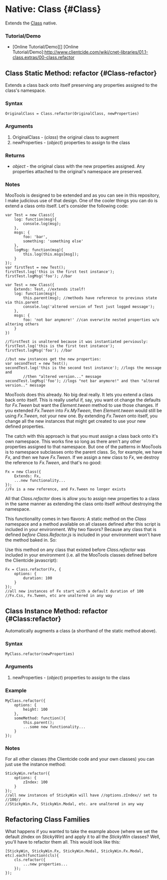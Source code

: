 Native: Class {#Class}
=====================

Extends the [Class][] native.

### Tutorial/Demo

* [Online Tutorial/Demo][]
[Online Tutorial/Demo]:http://www.clientcide.com/wiki/cnet-libraries/01.1-class.extras/00-class.refactor

Class Static Method: refactor {#Class-refactor}
-----------------------------------------------

Extends a class back onto itself preserving any properties assigned to the class's namespace.


### Syntax

	OriginalClass = Class.refactor(OriginalClass, newProperties)

### Arguments

1. OriginalClass - (*class*) the original class to augment
2. newProperties - (*object*) properties to assign to the class

### Returns

* *object* - the original class with the new properties assigned. Any properties attached to the original's namespace are preserved.

### Notes

MooTools is designed to be extended and as you can see in this repository, I make judicious use of that design. One of the cooler things you can do is extend a class onto itself. Let's consider the following code:


	var Test = new Class({
		log: function(msg){
			console.log(msg);
		},
		msgs: {
			foo: 'bar',
			something: 'something else'
		},
		logMsg: function(msg){
			this.log(this.msgs[msg]);
		}
	});
	var firstTest = new Test();
	firstTest.log('this is the first test instance');
	firstTest.logMsg('foo'); //bar

	var Test = new Class({
		Extends: Test, //extends itself!
		log: function(msg){
			this.parent(msg); //methods have reference to previous state via this.parent
			console.log('altered version of Test just logged message');
		},
		msgs: {
			foo: 'not bar anymore!' //can overwrite nested properties w/o altering others
		}
	})

	//firstTest is unaltered because it was instantiated perviously:
	firstTest.log('this is the first test instance');
	firstTest.logMsg('foo'); //bar

	//but new instances get the new properties:
	var secondTest = new Test();
	secondTest.log('this is the second test instance'); //logs the message and
			//then "altered version..." message
	secondTest.logMsg('foo'); //logs "not bar anymore!" and then "altered version.." message

MooTools does this already. No big deal really. It lets you extend a class back onto itself. This is really useful if, say, you want ot change the defaults for *Fx.Tween* but want the *Element.tween* method to use those changes. If you extended *Fx.Tween* into *Fx.MyTween*, then *Element.tween* would still be using *Fx.Tween*, not your new one. By extending *Fx.Tween* onto itself, you change all the new instances that might get created to use your new defined properties.

The catch with this approach is that you must assign a class back onto it's own namespace. This works fine so long as there aren't any other properties assigned to that namespace. But one of the patterns in MooTools is to namespace subclasses onto the parent class. So, for example, we have *Fx*, and then we have *Fx.Tween*. If we assign a new class to *Fx*, we destroy the reference to *Fx.Tween*, and that's no good:

	Fx = new Class({
		Extends: Fx,
		...new functionality...
	});
	//Fx is a new reference, and Fx.Tween no longer exists

All that *Class.refactor* does is allow you to assign new properties to a class in the same manner as extending the class onto itself *without* destroying the namespace.

This functionality comes in two flavors: A static method on the *Class* namespace and a method available on all classes defined after this script is included in your environment. Why two flavors? Because any class that is defined *before* *Class.Refactor.js* is included in your environment won't have the method baked in. So:

Use this method on any class that existed before *Class.refactor* was included in your environment (i.e. all the MooTools classes defined before the Clientcide javascript):

	Fx = Class.refactor(Fx, {
		options: {
			duration: 100
		}
	});
	//all new instances of Fx start with a default duration of 100
	//Fx.Css, Fx.Tween, etc are unaltered in any way

Class Instance Method: refactor {#Class:refactor}
-------------------------------------------------

Automatically augments a class (a shorthand of the static method above).

### Syntax

	MyClass.refactor(newProperties)

### Arguments

1. newProperties - (*object*) properties to assign to the class

### Example

	MyClass.refactor({
		options: {
			height: 100
		},
		someMethod: function(){
			this.parent();
			...some new functionality...
		}
	});

### Notes

For all other classes (the Clientcide code and your own classes) you can just use the instance method:

	StickyWin.refactor({
		options: {
			zIndex: 100
		}
	});
	//all new instances of StickyWin will have //options.zIndex// set to //100//
	//StickyWin.Fx, StickyWin.Modal, etc. are unaltered in any way


Refactoring Class Families
--------------------------

What happens if you wanted to take the example above (where we set the default zIndex on *StickyWin*) and apply it to all the *StickyWin* classes? Well, you'll have to refactor them all. This would look like this:

	[StickyWin, StickyWin.Fx, StickyWin.Modal, StickyWin.Fx.Modal, etc].each(function(cls){
		cls.refactor({
			...new properties...
		});
	});


[Class]: /docs/core/Class/Class